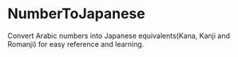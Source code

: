 # NumberToJapanese
Convert Arabic numbers into Japanese equivalents(Kana, Kanji and Romanji) for easy reference and learning.
